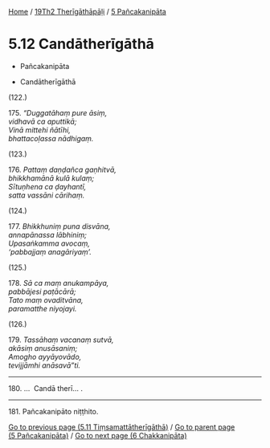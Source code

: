 
[Home](/) / [19Th2 Therīgāthāpāḷi](...md) / [5 Pañcakanipāta](../19Th2/5.md)

# 5.12 Candātherīgāthā

* Pañcakanipāta

* Candātherīgāthā

(122.)

175\. _“Duggatāhaṃ pure āsiṃ,_  
_vidhavā ca aputtikā;_  
_Vinā mittehi ñātīhi,_  
_bhattacoḷassa nādhigaṃ._  


(123.)

176\. _Pattaṃ daṇḍañca gaṇhitvā,_  
_bhikkhamānā kulā kulaṃ;_  
_Sītuṇhena ca ḍayhantī,_  
_satta vassāni cārihaṃ._  


(124.)

177\. _Bhikkhuniṃ puna disvāna,_  
_annapānassa lābhiniṃ;_  
_Upasaṅkamma avocaṃ,_  
_‘pabbajjaṃ anagāriyaṃ’._  


(125.)

178\. _Sā ca maṃ anukampāya,_  
_pabbājesi paṭācārā;_  
_Tato maṃ ovaditvāna,_  
_paramatthe niyojayi._  


(126.)

179\. _Tassāhaṃ vacanaṃ sutvā,_  
_akāsiṃ anusāsaniṃ;_  
_Amogho ayyāyovādo,_  
_tevijjāmhi anāsavā”ti._  


---

180\. …  Candā therī… .



---

181\. Pañcakanipāto niṭṭhito.



[Go to previous page (5.11 Tiṃsamattātherīgāthā)](5.11.md) / [Go to parent page (5 Pañcakanipāta)](../19Th2/5.md) / [Go to next page (6 Chakkanipāta)](../6.md)


